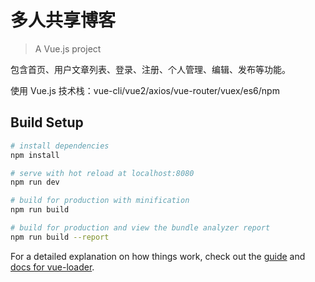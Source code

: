 # 多人共享博客

> A Vue.js project



包含首页、用户文章列表、登录、注册、个人管理、编辑、发布等功能。

使用 Vue.js 技术栈：vue-cli/vue2/axios/vue-router/vuex/es6/npm



## Build Setup

``` bash
# install dependencies
npm install

# serve with hot reload at localhost:8080
npm run dev

# build for production with minification
npm run build

# build for production and view the bundle analyzer report
npm run build --report
```

For a detailed explanation on how things work, check out the [guide](http://vuejs-templates.github.io/webpack/) and [docs for vue-loader](http://vuejs.github.io/vue-loader).
